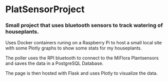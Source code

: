 # PlatSensorProject

### Small project that uses bluetooth sensors to track watering of houseplants.

Uses Docker containers runing on a Raspberry Pi to host a small local site with some Plotly graphs to show some stats for my houseplants.

The poller uses the RPI bluetooth to connect to the MiFlora Plantsensors and saves the data in a PostgreSQL Database.

The page is then hosted with Flask and uses Plotly to visualize the data.

